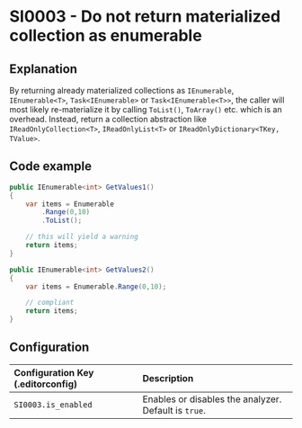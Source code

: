 # SI0003 - Do not return materialized collection as enumerable

## Explanation

By returning already materialized collections as `IEnumerable`, `IEnumerable<T>`, `Task<IEnumerable>` or
`Task<IEnumerable<T>>`,
the caller will most likely re-materialize it by calling `ToList()`, `ToArray()` etc. which is an overhead. Instead,
return a collection abstraction like `IReadOnlyCollection<T>`, `IReadOnlyList<T>` or
`IReadOnlyDictionary<TKey, TValue>`.

## Code example

````csharp
public IEnumerable<int> GetValues1()
{
    var items = Enumerable
        .Range(0,10)
        .ToList();

    // this will yield a warning
    return items;
}

public IEnumerable<int> GetValues2()
{
    var items = Enumerable.Range(0,10);

    // compliant
    return items;
}

````

## Configuration

| Configuration Key (.editorconfig) | Description                                          |
|:----------------------------------|:-----------------------------------------------------|
| `SI0003.is_enabled`               | Enables or disables the analyzer. Default is `true`. |
